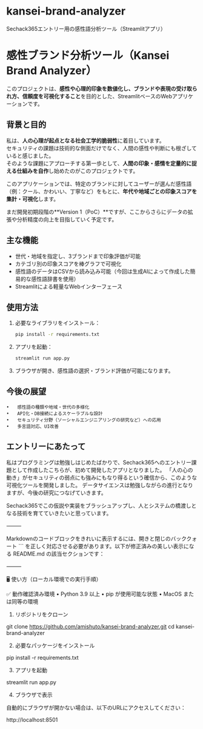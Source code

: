 # kansei-brand-analyzer
Sechack365エントリー用の感性語分析ツール（Streamlitアプリ）

# 感性ブランド分析ツール（Kansei Brand Analyzer）

このプロジェクトは、**感性や心理的印象を数値化し、ブランドや表現の受け取られ方、信頼度を可視化すること**を目的とした、StreamlitベースのWebアプリケーションです。

##  背景と目的

私は、**人の心理が起点となる社会工学的脆弱性**に着目しています。  
セキュリティの課題は技術的な側面だけでなく、人間の感性や判断にも根ざしていると感じました。  
そのような課題にアプローチする第一歩として、**人間の印象・感情を定量的に捉える仕組みを自作**し始めたのがこのプロジェクトです。

このアプリケーションでは、特定のブランドに対してユーザーが選んだ感性語（例：クール、かわいい、丁寧など）をもとに、**年代や地域ごとの印象スコアを集計・可視化**します。

まだ開発初期段階の**Version 1（PoC）**ですが、ここからさらにデータの拡張や分析精度の向上を目指していく予定です。

##  主な機能

- 世代・地域を指定し、3ブランドまで印象評価が可能
- カテゴリ別の印象スコアを棒グラフで可視化
- 感性語のデータはCSVから読み込み可能（今回は生成AIによって作成した簡易的な感性語辞書を使用）
- Streamlitによる軽量なWebインターフェース

##  使用方法

1. 必要なライブラリをインストール：
   ```bash
   pip install -r requirements.txt
   
2. アプリを起動：
    ```bash
   streamlit run app.py
   
3. ブラウザが開き、感性語の選択・ブランド評価が可能になります。

##  今後の展望
	•	感性語の種類や地域・世代の多様化
	•	API化・DB接続によるスケーラブルな設計
	•	セキュリティ分野（ソーシャルエンジニアリングの研究など）への応用
	•	多言語対応、UI改善

##  エントリーにあたって

私はプログラミングは勉強しはじめたばかりで、Sechack365へのエントリー課題として作成したこちらが、初めて開発したアプリとなりました。
「人の心の動き」がセキュリティの弱点にも強みにもなり得るという確信から、このような可視化ツールを開発しました。
データサイエンスは勉強しながらの進行となりますが、今後の研究につなげていきます。

Sechack365でこの仮説や実装をブラッシュアップし、人とシステムの橋渡しとなる技術を育てていきたいと思っています。




⸻

Markdownのコードブロックをきれいに表示するには、開きと閉じのバッククォート ``` を正しく対応させる必要があります。以下が修正済みの美しい表示になる README.md の該当セクションです：

⸻

🖥️ 使い方（ローカル環境での実行手順）

✅ 動作確認済み環境
	•	Python 3.9 以上
	•	pip が使用可能な状態
	•	MacOS または同等の環境

1. リポジトリをクローン

git clone https://github.com/amishuto/kansei-brand-analyzer.git
cd kansei-brand-analyzer

2. 必要なパッケージをインストール

pip install -r requirements.txt

3. アプリを起動

streamlit run app.py

4. ブラウザで表示

自動的にブラウザが開かない場合は、以下のURLにアクセスしてください：

http://localhost:8501
